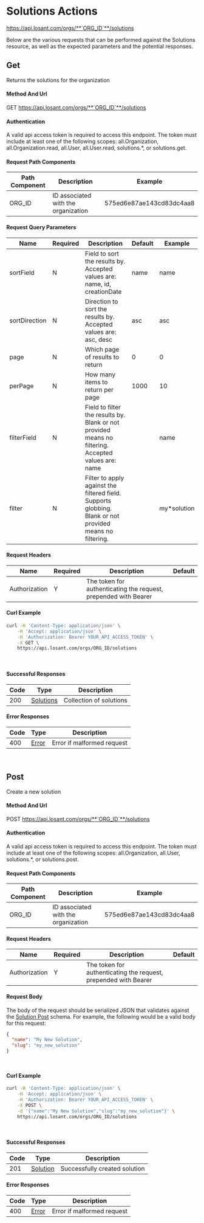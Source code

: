 # Solutions Actions

https://api.losant.com/orgs/**`ORG_ID`**/solutions

Below are the various requests that can be performed against the
Solutions resource, as well as the expected
parameters and the potential responses.

## Get

Returns the solutions for the organization

#### Method And Url

GET https://api.losant.com/orgs/**`ORG_ID`**/solutions

#### Authentication
A valid api access token is required to access this endpoint. The token must
include at least one of the following scopes:
all.Organization, all.Organization.read, all.User, all.User.read, solutions.*, or solutions.get.

#### Request Path Components

| Path Component | Description | Example |
| -------------- | ----------- | ------- |
| ORG_ID | ID associated with the organization | 575ed6e87ae143cd83dc4aa8 |

#### Request Query Parameters

| Name | Required | Description | Default | Example |
| ---- | -------- | ----------- | ------- | ------- |
| sortField | N | Field to sort the results by. Accepted values are: name, id, creationDate | name | name |
| sortDirection | N | Direction to sort the results by. Accepted values are: asc, desc | asc | asc |
| page | N | Which page of results to return | 0 | 0 |
| perPage | N | How many items to return per page | 1000 | 10 |
| filterField | N | Field to filter the results by. Blank or not provided means no filtering. Accepted values are: name |  | name |
| filter | N | Filter to apply against the filtered field. Supports globbing. Blank or not provided means no filtering. |  | my*solution |

#### Request Headers

| Name | Required | Description | Default |
| ---- | -------- | ----------- | ------- |
| Authorization | Y | The token for authenticating the request, prepended with Bearer | |

#### Curl Example

```bash
curl -H 'Content-Type: application/json' \
    -H 'Accept: application/json' \
    -H 'Authorization: Bearer YOUR_API_ACCESS_TOKEN' \
    -X GET \
    https://api.losant.com/orgs/ORG_ID/solutions
```
<br/>

#### Successful Responses

| Code | Type | Description |
| ---- | ---- | ----------- |
| 200 | [Solutions](schemas.md#solutions) | Collection of solutions |

#### Error Responses

| Code | Type | Description |
| ---- | ---- | ----------- |
| 400 | [Error](schemas.md#error) | Error if malformed request |

<br/>

## Post

Create a new solution

#### Method And Url

POST https://api.losant.com/orgs/**`ORG_ID`**/solutions

#### Authentication
A valid api access token is required to access this endpoint. The token must
include at least one of the following scopes:
all.Organization, all.User, solutions.*, or solutions.post.

#### Request Path Components

| Path Component | Description | Example |
| -------------- | ----------- | ------- |
| ORG_ID | ID associated with the organization | 575ed6e87ae143cd83dc4aa8 |

#### Request Headers

| Name | Required | Description | Default |
| ---- | -------- | ----------- | ------- |
| Authorization | Y | The token for authenticating the request, prepended with Bearer | |

#### Request Body

The body of the request should be serialized JSON that validates against
the [Solution Post](schemas.md#solution-post) schema.  For example, the following would be a
valid body for this request:

```json
{
  "name": "My New Solution",
  "slug": "my_new_solution"
}
```
<small><br/></small>

#### Curl Example

```bash
curl -H 'Content-Type: application/json' \
    -H 'Accept: application/json' \
    -H 'Authorization: Bearer YOUR_API_ACCESS_TOKEN' \
    -X POST \
    -d '{"name":"My New Solution","slug":"my_new_solution"}' \
    https://api.losant.com/orgs/ORG_ID/solutions
```
<br/>

#### Successful Responses

| Code | Type | Description |
| ---- | ---- | ----------- |
| 201 | [Solution](schemas.md#solution) | Successfully created solution |

#### Error Responses

| Code | Type | Description |
| ---- | ---- | ----------- |
| 400 | [Error](schemas.md#error) | Error if malformed request |

<br/>

